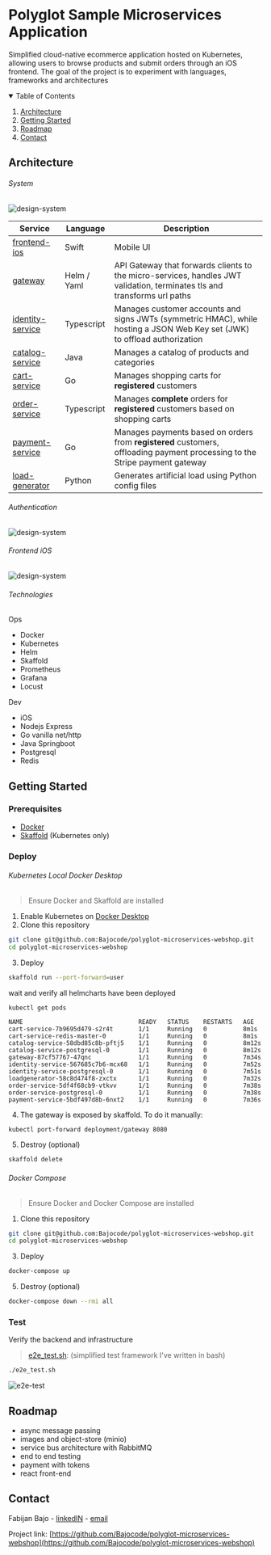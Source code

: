 # Polyglot Sample Microservices Application
Simplified cloud-native ecommerce application hosted on Kubernetes, allowing users to browse products and submit orders through an iOS frontend. The goal of the project is to experiment with languages, frameworks and architectures

<!-- TABLE OF CONTENTS -->
<details open="open">
  <summary>Table of Contents</summary>
  <ol>
    <li><a href="#architecture">Architecture</a></li>
    <li><a href="#getting-started">Getting Started</a></li>
    <li><a href="#roadmap">Roadmap</a></li>
    <li><a href="#contact">Contact</a></li>
  </ol>
</details>

## Architecture
###### System
![design-system](./media/design-system.svg)

| Service                                    | Language    | Description                                                  |
| ------------------------------------------ | ----------- | ------------------------------------------------------------ |
| [frontend-ios](./src/frontend-ios)         | Swift       | Mobile UI                                                    |
| [gateway](./src/gateway)                   | Helm / Yaml | API Gateway that forwards clients to the micro-services, handles JWT validation, terminates tls and transforms url paths |
| [identity-service](./src/identity-service) | Typescript  | Manages customer accounts and signs JWTs (symmetric HMAC), while hosting a JSON Web Key set (JWK) to offload authorization |
| [catalog-service](./src/catalog-service)   | Java        | Manages a catalog of products and categories |
| [cart-service](./src/cart-service)         | Go          | Manages shopping carts for **registered** customers |
| [order-service](./src/order-service)       | Typescript  | Manages **complete** orders for **registered** customers based on shopping carts |
| [payment-service](./src/payment-service)   | Go          | Manages payments based on orders from **registered** customers, offloading payment processing to the Stripe payment gateway |
| [load-generator](./src/load-generator)     | Python      | Generates artificial load using Python config files |

###### Authentication
![design-system](./media/design-auth.svg)

###### Frontend iOS
![design-system](./media/design-ios.svg)

###### Technologies
Ops
* Docker
* Kubernetes
* Helm
* Skaffold
* Prometheus
* Grafana
* Locust

Dev
* iOS
* Nodejs Express
* Go vanilla net/http
* Java Springboot
* Postgresql
* Redis

## Getting Started
### Prerequisites
* [Docker](https://www.docker.com/)
* [Skaffold](https://skaffold.dev/) (Kubernetes only)

### Deploy
###### Kubernetes Local Docker Desktop
> Ensure Docker and Skaffold are installed

1. Enable Kubernetes on [Docker Desktop](https://docs.docker.com/docker-for-mac/#kubernetes)
2. Clone this repository
```sh
git clone git@github.com:Bajocode/polyglot-microservices-webshop.git
cd polyglot-microservices-webshop
```
3. Deploy
```sh
skaffold run --port-forward=user
```
wait and verify all helmcharts have been deployed
```
kubectl get pods

NAME                                READY   STATUS    RESTARTS   AGE
cart-service-7b9695d479-s2r4t       1/1     Running   0          8m1s
cart-service-redis-master-0         1/1     Running   0          8m1s
catalog-service-58dbd85c8b-pftj5    1/1     Running   0          8m12s
catalog-service-postgresql-0        1/1     Running   0          8m12s
gateway-87cf57767-47qnc             1/1     Running   0          7m34s
identity-service-567685c7b6-mcx68   1/1     Running   0          7m52s
identity-service-postgresql-0       1/1     Running   0          7m51s
loadgenerator-58c8d474f8-zxctx      1/1     Running   0          7m32s
order-service-5df4f68cb9-vtkvv      1/1     Running   0          7m38s
order-service-postgresql-0          1/1     Running   0          7m38s
payment-service-5bdf497d8b-6nxt2    1/1     Running   0          7m36s
```
4. The gateway is exposed by skaffold. To do it manually:
```sh
kubectl port-forward deployment/gateway 8080
```
5. Destroy (optional)
```sh
skaffold delete
```

###### Docker Compose
> Ensure Docker and Docker Compose are installed

1. Clone this repository
```sh
git clone git@github.com:Bajocode/polyglot-microservices-webshop.git
cd polyglot-microservices-webshop
```
3. Deploy
```sh
docker-compose up
```
5. Destroy (optional)
```sh
docker-compose down --rmi all
```

### Test
Verify the backend and infrastructure
> [e2e_test.sh](./e2e_test.sh): (simplified test framework I've written in bash)

```sh
./e2e_test.sh
```
![e2e-test](./media/e2e-test.png)

## Roadmap
* async message passing
* images and object-store (minio)
* service bus architecture with RabbitMQ
* end to end testing
* payment with tokens
* react front-end

## Contact
Fabijan Bajo - [linkedIN](https://www.linkedin.com/in/fabijanbajo/) - [email](mailto:bajo09gmail.com)

Project link: [https://github.com/Bajocode/polyglot-microservices-webshop](https://github.com/Bajocode/polyglot-microservices-webshop)
